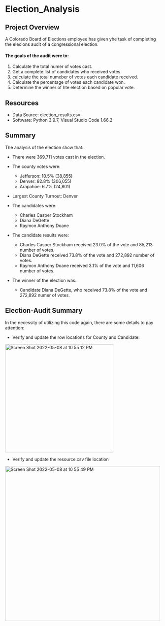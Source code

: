 # Election_Analysis

## Project Overview
A Colorado Board of Elections employee has given yhe task of completing the elecions audit of a congressional election.

#### The goals of the audit were to:

1. Calculate the total numer of votes cast.
2. Get a complete list of candidates who received votes.
3. calculate the total numeber of votes each candidate received.
4. Calculate the percentage of votes each candidate won.
5. Determine the winner of hte election based on popular vote.

## Resources
- Data Source: election_results.csv
- Software: Python 3.9.7, Visual Studio Code 1.66.2

## Summary
The analysis of the election show that:

- There were 369,711 votes cast in the election.

- The county votes were:
    - Jefferson: 10.5% (38,855)
    - Denver: 82.8% (306,055)
    - Arapahoe: 6.7% (24,801)
- Largest County Turnout: Denver

- The candidates were:
    - Charles Casper Stockham
    - Diana DeGette
    - Raymon Anthony Doane

- The candidate results were:
    - Charles Casper Stockham received 23.0% of the vote and 85,213 number of votes.
    - Diana DeGette received 73.8% of the vote and 272,892 number of votes.
    - Raymon Anthony Doane received 3.1% of the vote and 11,606 number of votes.

- The winner of the election was:
    - Candidate Diana DeGette, who received 73.8% of the vote and 272,892 numer of votes.

## Election-Audit Summary
In the necessity of utilizing this code again, there are some details to pay attention:
 - Verify and update the row locations for County and Candidate:
 
 <img width="351" alt="Screen Shot 2022-05-08 at 10 55 12 PM" src="https://user-images.githubusercontent.com/103459820/167327676-51e539c2-f914-418c-aa51-8264729abe37.png">

  
 - Verify and update the resource.csv file location
 
<img width="503" alt="Screen Shot 2022-05-08 at 10 55 49 PM" src="https://user-images.githubusercontent.com/103459820/167327713-78e9babc-6e33-4019-87f8-a5eba02b377f.png">


